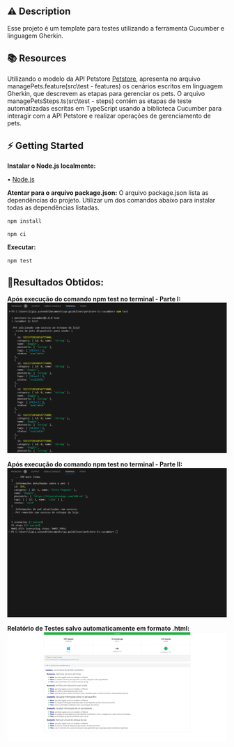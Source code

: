 ## **⚠️ Description**

Esse projeto é um template para testes utilizando a ferramenta Cucumber e linguagem Gherkin.

## **📚 Resources**

Utilizando o modelo da API Petstore [Petstore](https://petstore.swagger.io/#/), apresenta no arquivo managePets.feature(src\test - features) os cenários escritos em linguagem Gherkin, que descrevem as etapas para gerenciar os pets. O arquivo managePetsSteps.ts(src\test - steps) contém as etapas de teste automatizadas escritas em TypeScript usando a biblioteca Cucumber para interagir com a API Petstore e realizar operações de gerenciamento de pets.

## **⚡ Getting Started**

**Instalar o Node.js localmente:**

• [Node.js](https://nodejs.org/en)

**Atentar para o arquivo package.json:** 
O arquivo package.json lista as dependências do projeto. Utilizar um dos comandos abaixo para instalar todas as dependências listadas.
```
npm install 
```
```
npm ci
```

**Executar:** 
```
npm test
```

## **🎯Resultados Obtidos:**

**Após execução do comando npm test no terminal - Parte I:**
![Executar](images/Executar1.png)

**Após execução do comando npm test no terminal - Parte II:**
![Executar](images/Executar2.png)

**Relatório de Testes salvo automaticamente em formato .html:**
![Gerar Relatório de Testes](images/Relatorio.png)

